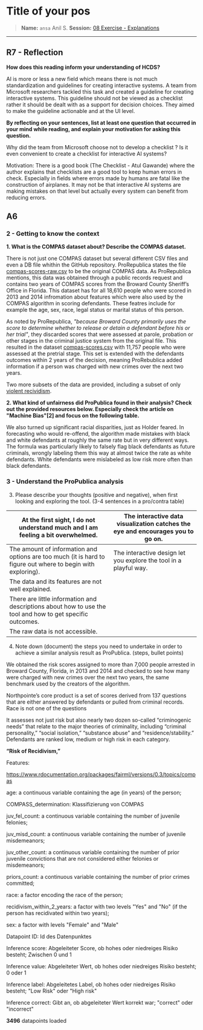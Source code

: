 # Title of your pos
> **Name:** `ansa` Anil S.
> **Session:** [08 Exercise - Explanations](https://github.com/FUB-HCC/hcds-winter-2020/wiki/08_exercise)   
----

## R7 - Reflection
**How does this reading inform your understanding of HCDS?**

AI is more or less a new field which means there is not much standardization and guidelines for creating interactive systems. A team from Microsoft researchers tackled this task and created a guideline for creating interactive systems. This guideline should not be viewed as a checklist rather it should be dealt with as a support for decision choices. They aimed to make the guideline actionable and at the UI level.

**By reflecting on your sentences, list at least one question that occurred in your mind while reading, and explain your motivation for asking this question.**

Why did the team from Microsoft choose not to develop a checklist ? 
Is it even convenient to create a checklist for interactive AI systems?

Motivation: 
There is a good book (The Checklist - Atul Gawande) where the author explains that checklists are a good tool to keep human errors in check. Especially in fields where errors made by humans are fatal like the construction of airplanes. It may not be that interactive AI systems are making mistakes on that level but actually every system can benefit from reducing errors.


## A6


### 2 - Getting to know the context


**1. What is the COMPAS dataset about? Describe the COMPAS dataset.**

There is not just one COMPAS dataset but several different CSV files and even a DB file whithin the GitHub repository. ProRepublica states the file [compas-scores-raw.csv](https://github.com/propublica/compas-analysis/blob/master/compas-scores-raw.csv) to be the original COMPAS data. As ProRepublica mentions, this data was obtained through a public records request and contains two years of COMPAS scores from the Broward County Sheriff’s Office in Florida. This dataset has for all 18,610 people who were scored in 2013 and 2014 infromation about features which were also used by the COMPAS algorithm in scoring defendants. These featres include for example the age, sex, race, legal status or marital status of this person.

As noted by ProRepublica, *"because Broward County primarily uses the score to determine whether to release or detain a defendant before his or her trial"*, they discarded scores that were assessed at parole, probation or other stages in the criminal justice system from the original file. This resulted in the dataset [compas-scores.csv](https://github.com/propublica/compas-analysis/blob/master/compas-scores.csv) with 11,757 people who were assessed at the pretrial stage. This set is extended with the defendants outcomes within 2 years of the decision, meaning ProRebublica added information if a person was charged with new crimes over the next two years. 

Two more subsets of the data are provided, including a subset of only [violent recividism](https://github.com/propublica/compas-analysis/blob/master/compas-scores-two-years-violent.csv).

**2. What kind of unfairness did ProPublica found in their analysis? Check out the provided resources below. Especially check the article on "Machine Bias"[2] and focus on the following table.**


We also turned up significant racial disparities, just as Holder feared. In forecasting who would re-offend, the algorithm made mistakes with black and white defendants at roughly the same rate but in very different ways. The formula was particularly likely to falsely flag black defendants as future criminals, wrongly labeling them this way at almost twice the rate as white defendants. White defendants were mislabeled as low risk more often than black defendants.
    

### 3 - Understand the ProPublica analysis

3. Please describe your thoughts (positive and negative), when first looking and exploring the tool. (3-4 sentences in a pro/contra table)

| At the first sight, I do not understand much and I am feeling a bit overwhelmed.                              | The interactive data visualization catches the eye and encourages you to go on. |
|---------------------------------------------------------------------------------------------------------------|---------------------------------------------------------------------------------|
| The amount of information and options are too much (it is hard to figure out where to begin with exploring).  | The interactive design let you explore the tool in a playful way.               |
| The data and its features are not well explained.                                                             |                                                                                 |
| There are little information and descriptions about how to use the tool and how to get specific outcomes.     |                                                                                 |
| The raw data is not accessible.                                                                               |                                                                                 |

4. Note down (document) the steps you need to undertake in order to achieve a similar analysis result as ProPublica. (steps, bullet points)

We obtained the risk scores assigned to more than 7,000 people arrested in Broward County, Florida, in 2013 and 2014 and checked to see how many were charged with new crimes over the next two years, the same benchmark used by the creators of the algorithm.


Northpointe’s core product is a set of scores derived from 137 questions that are either answered by defendants or pulled from criminal records. Race is not one of the questions

It assesses not just risk but also nearly two dozen so-called “criminogenic needs” that relate to the major theories of criminality, including “criminal personality,” “social isolation,” “substance abuse” and “residence/stability.” Defendants are ranked low, medium or high risk in each category.

**“Risk of Recidivism,”**

Features:

https://www.rdocumentation.org/packages/fairml/versions/0.3/topics/compas

age: a continuous variable containing the age (in years) of the person; 

COMPASS_determination: Klassifizierung von COMPAS

juv_fel_count: a continuous variable containing the number of juvenile felonies;

juv_misd_count: a continuous variable containing the number of juvenile misdemeanors;

juv_other_count: a continuous variable containing the number of prior juvenile convictions that are not considered either felonies or misdemeanors;

priors_count: a continuous variable containing the number of prior crimes committed;

race: a factor encoding the race of the person;

recidivism_within_2_years: a factor with two levels "Yes" and "No" (if the person has recidivated within two years);

sex: a factor with levels "Female" and "Male"

Datapoint ID: Id des Datenpunktes

Inference score: Abgeleiteter Score, ob hohes oder niedreiges Risiko besteht; Zwischen 0 und 1

Inference value: Abgeleiteter Wert, ob hohes oder niedreiges Risiko besteht; 0 oder 1

Inference label: Abgeleitetes Label, ob hohes oder niedreiges Risiko besteht; "Low Risk" oder "High risk"

Inference correct: Gibt an, ob abgeleiteter Wert korrekt war; "correct" oder "incorrect"

**3496** datapoints loaded
